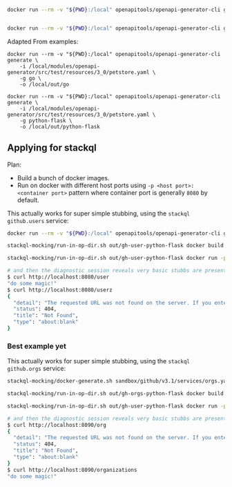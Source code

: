 

```bash

docker run --rm -v "${PWD}:/local" openapitools/openapi-generator-cli generate     -i /local/sandbox/github/v0.3.0/api.github.com.2022-11-28.deref.json   --reserved-words-mappings '-1=minus1'  -g go-server     -o /local/out/go-srv-gh-all
```

```bash

docker run --rm -v "${PWD}:/local" openapitools/openapi-generator-cli generate     -i /local/sandbox/github/v0.3.0/api.github.com.2022-11-28.deref.json  -g python-flask     -o /local/out/github-all-flask


```

Adapted From examples:

```
docker run --rm -v "${PWD}:/local" openapitools/openapi-generator-cli generate \
    -i /local/modules/openapi-generator/src/test/resources/3_0/petstore.yaml \
    -g go \
    -o /local/out/go

docker run --rm -v "${PWD}:/local" openapitools/openapi-generator-cli generate \
    -i /local/modules/openapi-generator/src/test/resources/3_0/petstore.yaml \
    -g python-flask \
    -o /local/out/python-flask
```

## Applying for stackql

Plan:

- Build a bunch of docker images.
- Run on docker with different host ports using `-p <host port>:<container port>` pattern where container port is generally `8080` by default.

This actually works for super simple stubbing, using the `stackql` `github.users` service:

```bash
docker run --rm -v "${PWD}:/local" openapitools/openapi-generator-cli generate     -i /local/sandbox/github/v3.1/services/users.yaml     -g python-flask     -o /local/out/gh-user-python-flask

stackql-mocking/run-in-op-dir.sh out/gh-user-python-flask docker build -t openapi_server .

stackql-mocking/run-in-op-dir.sh out/gh-user-python-flask docker run -p 8080:8080 openapi_server

# and then the diagnostic session reveals very basic stubbs are present...
$ curl http://localhost:8080/user
"do some magic!"
$ curl http://localhost:8080/userz
{
  "detail": "The requested URL was not found on the server. If you entered the URL manually please check your spelling and try again.",
  "status": 404,
  "title": "Not Found",
  "type": "about:blank"
}
```

### Best example yet

This actually works for super simple stubbing, using the `stackql` `github.orgs` service:

```bash
stackql-mocking/docker-generate.sh sandbox/github/v3.1/services/orgs.yaml python-flask  gh-orgs-python-flask

stackql-mocking/run-in-op-dir.sh out/gh-orgs-python-flask docker build -t gh_orgs_openapi_server .

stackql-mocking/run-in-op-dir.sh out/gh-user-python-flask docker run -p 8090:8080 gh_orgs_openapi_server

# and then the diagnostic session reveals very basic stubbs are present...
$ curl http://localhost:8090/org
{
  "detail": "The requested URL was not found on the server. If you entered the URL manually please check your spelling and try again.",
  "status": 404,
  "title": "Not Found",
  "type": "about:blank"
}
$ curl http://localhost:8090/organizations
"do some magic!"

```


